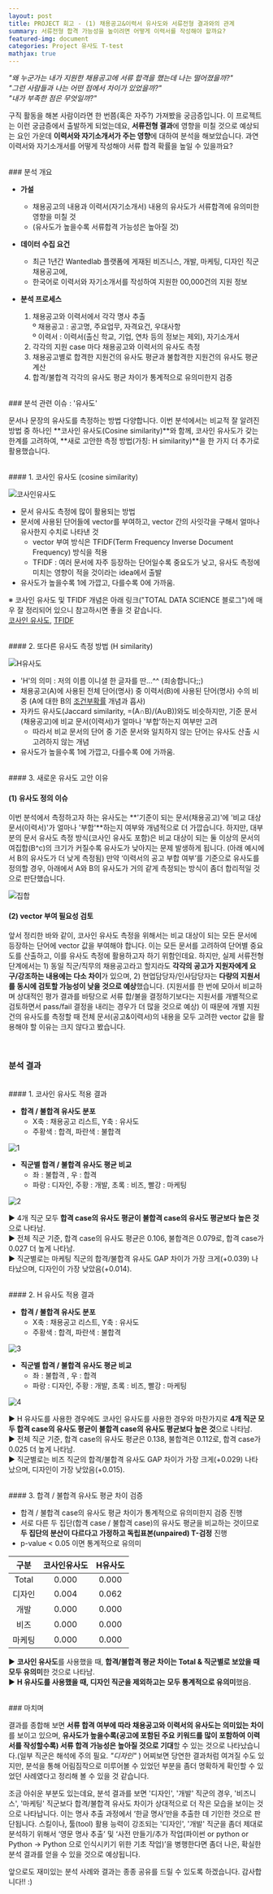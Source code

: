 ```yaml
---
layout: post
title: PROJECT 회고 - (1) 채용공고&이력서 유사도와 서류전형 결과와의 관계
summary: 서류전형 합격 가능성을 높이려면 어떻게 이력서를 작성해야 할까요?
featured-img: document
categories: Project 유사도 T-test
mathjax: true
---
```



*"왜 누군가는 내가 지원한 채용공고에 서류 합격을 했는데 나는 떨어졌을까?"*   
*"그런 사람들과 나는 어떤 점에서 차이가 있었을까?"*   
*"내가 부족한 점은 무엇일까?"*   

구직 활동을 해본 사람이라면 한 번쯤(혹은 자주?) 가져봤을 궁금증입니다. 이 프로젝트는 이런 궁금증에서 출발하게 되었는데요, **서류전형 결과**에 영향을 미칠 것으로 예상되는 요인 가운데 **이력서와 자기소개서가 주는 영향**에 대하여 분석을 해보았습니다. 과연 이력서와 자기소개서를 어떻게 작성해야 서류 합격 확률을 높일 수 있을까요?   

<br>
### 분석 개요   

- **가설**   
	- 채용공고의 내용과 이력서(자기소개서) 내용의 유사도가 서류합격에 유의미한 영향을 미칠 것   
	- (유사도가 높을수록 서류합격 가능성은 높아질 것)   
   
- **데이터 수집 요건**   
	- 최근 1년간 Wantedlab 플랫폼에 게재된 비즈니스, 개발, 마케팅, 디자인 직군 채용공고에,   
	- 한국어로 이력서와 자기소개서를 작성하여 지원한 00,000건의 지원 정보   
   
- **분석 프로세스**   
	1. 채용공고와 이력서에서 각각 명사 추출   
	º 채용공고 : 공고명, 주요업무, 자격요건, 우대사항   
	º 이력서 : 이력서(출신 학교, 기업, 연차 등의 정보는 제외), 자기소개서   
	2. 각각의 지원 case 마다 채용공고와 이력서의 유사도 측정	   
	3. 채용공고별로 합격한 지원건의 유사도 평균과 불합격한 지원건의 유사도 평균 계산   
	4. 합격/불합격 각각의 유사도 평균 차이가 통계적으로 유의미한지 검증    



<br>
### 분석 관련 이슈 : '유사도'   

문서나 문장의 유사도를 측정하는 방법 다양합니다. 이번 분석에서는 비교적 잘 알려진 방법 중 하나인 **코사인 유사도(Cosine similarity)**와 함께, 코사인 유사도가 갖는 한계를 고려하여, **새로 고안한 측정 방법(가칭: H similarity)**을 한 가지 더 추가로 활용했습니다.   

<br>
#### 1. 코사인 유사도 (cosine similarity)   

![코사인유사도](https://drive.google.com/uc?id=1Hhl47yJ8k37wxb6ltcktF_GzUxi76tnZ)

- 문서 유사도 측정에 많이 활용되는 방법   
- 문서에 사용된 단어들에 vector를 부여하고, vector 간의 사잇각을 구해서 얼마나 유사한지 수치로 나타낸 것   
	- vector 부여 방식은 TFIDF(Term Frequency Inverse Document Frequency) 방식을 적용   
	- TFIDF : 여러 문서에 자주 등장하는 단어일수록 중요도가 낮고, 유사도 측정에 미치는 영향이 적을 것이라는 idea에서 출발   
- 유사도가 높을수록 1에 가깝고, 다를수록 0에 가까움.   

※ 코사인 유사도 및 TFIDF 개념은 아래 링크("TOTAL DATA SCIENCE 블로그")에 매우 잘 정리되어 있으니 참고하시면 좋을 것 같습니다.   
[코사인 유사도](https://euriion.com/?p=548), [TFIDF](https://euriion.com/?p=411929)    

<br>
#### 2. 또다른 유사도 측정 방법 (H similarity)   

![H유사도](https://drive.google.com/uc?id=1Z8DiILdklYxZm78KnP4kucaczXO1LmOc)

- 'H'의 의미 : 저의 이름 이니셜 한 글자를 딴...^^  (죄송합니다;;)   
- 채용공고(A)에 사용된 전체 단어(명사) 중 이력서(B)에 사용된 단어(명사) 수의 비중 (A에 대한 B의 [조건부확률](https://ko.wikipedia.org/wiki/%EC%A1%B0%EA%B1%B4%EB%B6%80_%ED%99%95%EB%A5%A0) 개념과 흡사)   
- 자카드 유사도(Jaccard similarity, =(A∩B)/(A∪B))와도 비슷하지만, 기준 문서(채용공고)에 비교 문서(이력서)가 얼마나 '부합'하는지 여부만 고려  
	- 따라서 비교 문서의 단어 중 기준 문서와 일치하지 않는 단어는 유사도 산출 시 고려하지 않는 개념
- 유사도가 높을수록 1에 가깝고, 다를수록 0에 가까움.   


<br>
#### 3. 새로운 유사도 고안 이유   

#### (1) 유사도 정의 이슈   

이번 분석에서 측정하고자 하는 유사도는 **'기준이 되는 문서(채용공고)'에 '비교 대상 문서(이력서)'가 얼마나 '부합'**하는지 여부와 개념적으로 더 가깝습니다. 하지만, 대부분의 문서 유사도 측정 방식(코사인 유사도 포함)은 비교 대상이 되는 둘 이상의 문서의 여집합(B^c)의 크기가 커질수록 유사도가 낮아지는 문제 발생하게 됩니다. (아래 예시에서 B의 유사도가 더 낮게 측정됨) 만약 ‘이력서의 공고 부합 여부’를 기준으로 유사도를 정의할 경우, 아래에서 A와 B의 유사도가 거의 같게 측정되는 방식이 좀더 합리적일 것으로 판단했습니다.   

![집합](https://drive.google.com/uc?id=17VvBWbk5X6Ik8qLgNlpD_Upst_C9agKn)


#### (2) vector 부여 필요성 검토   

앞서 정리한 바와 같이, 코사인 유사도 측정을 위해서는 비교 대상이 되는 모든 문서에 등장하는 단어에 vector 값을 부여해야 합니다. 이는 모든 문서를 고려하여 단어별 중요도를 산출하고, 이를 유사도 측정에 활용하고자 하기 위함인데요. 하지만, 실제 서류전형 단계에서는 1) 동일 직군/직무의 채용공고라고 할지라도 **각각의 공고가 지원자에게 요구/강조하는 내용에는 다소 차이**가 있으며, 2) 현업담당자/인사담당자는 **다량의 지원서를 동시에 검토할 가능성이 낮을 것으로 예상**했습니다. (지원서를 한 번에 모아서 비교하며 상대적인 평가 결과를 바탕으로 서류 합/불을 결정하기보다는 지원서를 개별적으로 검토하면서 pass/fail 결정을 내리는 경우가 더 많을 것으로 예상) 이 때문에 개별 지원건의 유사도를 측정할 때 전체 문서(공고&이력서)의 내용을 모두 고려한 vector 값을 활용해야 할 이유는 크지 않다고 봤습니다.   


<br>

### 분석 결과
<br>
#### 1. 코사인 유사도 적용 결과

- **합격 / 불합격 유사도 분포**
	- X축 : 채용공고 리스트, Y축 : 유사도
	- 주황색 : 합격, 파란색 : 불합격 

![1](https://drive.google.com/uc?id=1WqChx-t2q2vgBauEpXE4T6oCocE1Mj6F)

- **직군별 합격 / 불합격 유사도 평균 비교**
	- 좌 : 불합격 , 우 : 합격
	- 파랑 : 디자인, 주황 : 개발, 초록 : 비즈, 빨강 : 마케팅

![2](https://drive.google.com/uc?id=1hUoyRjlYAe0XMk7qjlEqm1zHG8u1KAX3)

▶ 4개 직군 모두 **합격 case의 유사도 평균이 불합격 case의 유사도 평균보다 높은 것**으로 나타남.   
▶ 전체 직군 기준, 합격 case의 유사도 평균은 0.106, 불합격은 0.079로, 합격 case가 0.027 더 높게 나타남.   
▶ 직군별로는 마케팅 직군의 합격/불합격 유사도 GAP 차이가 가장 크게(+0.039) 나타났으며, 디자인이 가장 낮았음(+0.014).   


<br>
#### 2. H 유사도 적용 결과

- **합격 / 불합격 유사도 분포**
	- X축 : 채용공고 리스트, Y축 : 유사도
	- 주황색 : 합격, 파란색 : 불합격 

![3](https://drive.google.com/uc?id=1kfK6tI9I160z-TaCgFWqLCAR_4arYbAN)

- **직군별 합격 / 불합격 유사도 평균 비교**
	- 좌 : 불합격 , 우 : 합격
	- 파랑 : 디자인, 주황 : 개발, 초록 : 비즈, 빨강 : 마케팅

![4](https://drive.google.com/uc?id=12rJPRZ47mJGmf-bwmKXjhuP20HaJyWNP)

▶ H 유사도를 사용한 경우에도 코사인 유사도를 사용한 경우와 마찬가지로 **4개 직군 모두 합격 case의 유사도 평균이 불합격 case의 유사도 평균보다 높은 것**으로 나타남.   
▶ 전체 직군 기준, 합격 case의 유사도 평균은 0.138, 불합격은 0.112로, 합격 case가 0.025 더 높게 나타남.   
▶ 직군별로는 비즈 직군의 합격/불합격 유사도 GAP 차이가 가장 크게(+0.029) 나타났으며, 디자인이 가장 낮았음(+0.015).   



<br>
#### 3. 합격 / 불합격 유사도 평균 차이 검증

- 합격 / 불합격 case의 유사도 평균 차이가 통계적으로 유의미한지 검증 진행
- 서로 다른 두 집단(합격 case / 불합격 case)의 유사도 평균을 비교하는 것이므로 **두 집단의 분산이 다르다고 가정하고 독립표본(unpaired) T-검정** 진행
- p-value < 0.05 이면 통계적으로 유의미 

|구분|코사인유사도|H유사도|
|:-:|:-:|:-:|
|Total|0.000|0.000|
|디자인|0.004|0.062|
|개발|0.000|0.000|
|비즈|0.000|0.000|
|마케팅|0.000|0.000|

▶ **코사인 유사도**를 사용했을 때, **합격/불합격 평균 차이는 Total & 직군별로 보았을 때 모두 유의미**한 것으로 나타남.   
▶ **H 유사도를 사용했을 때, 디자인 직군을 제외하고는 모두 통계적으로 유의미**했음.   



<br>
### 마치며

결과를 종합해 보면 **서류 합격 여부에 따라 채용공고와 이력서의 유사도는 의미있는 차이**를 보이고 있으며, **유사도가 높을수록(공고에 포함된 주요 키워드를 많이 포함하여 이력서를 작성할수록) 서류 합격 가능성은 높아질 것으로 기대**할 수 있는 것으로 나타났습니다.(일부 직군은 해석에 주의 필요. *"디자인"* ) 어찌보면 당연한 결과처럼 여겨질 수도 있지만, 분석을 통해 어림짐작으로 미루어볼 수 있었던 부분을 좀더 명확하게 확인할 수 있었던 사례였다고 정리해 볼 수 있을 것 같습니다.  

조금 아쉬운 부분도 있는데요, 분석 결과를 보면 '디자인', '개발' 직군의 경우, '비즈니스', '마케팅' 직군보다 합격/불합격 유사도 차이가 상대적으로 더 작은 모습을 보이는 것으로 나타납니다. 이는 명사 추출 과정에서 ‘한글 명사’만을 추출한 데 기인한 것으로 판단됩니다. 스킬이나, 툴(tool) 활용 능력이 강조되는 '디자인', '개발' 직군을 좀더 제대로 분석하기 위해서 ‘영문 명사 추출’ 및 ‘사전 만들기/추가 작업(파이썬 or python or Python → Python 으로 인식시키기 위한 기초 작업)’을 병행한다면 좀더 나은, 확실한 분석 결과를 얻을 수 있을 것으로 예상됩니다.   

앞으로도 재미있는 분석 사례와 결과는 종종 공유를 드릴 수 있도록 하겠습니다. 감사합니다!! :)   



<br>



























